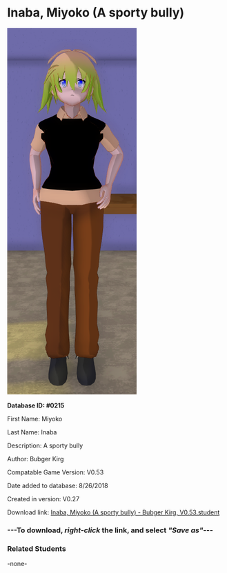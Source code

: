 # Inaba, Miyoko (A sporty bully)

<img src="../../Files/Images/Inaba, Miyoko (A sporty bully).png" title="Inaba, Miyoko (A sporty bully) - Bubger Kirg, V0.53">

**Database ID: #0215**

First Name: Miyoko

Last Name: Inaba

Description: A sporty bully

Author: Bubger Kirg

Compatable Game Version: V0.53

Date added to database: 8/26/2018

Created in version: V0.27

Download link: <a href="https://raw.githubusercontent.com/Arbiter1223/Daigaku-Gurashi-Custom-Students/master/Files/Student%20Files/Inaba%2C%20Miyoko%20(A%20sporty%20bully)%20-%20Bubger%20Kirg%2C%20V0.53.student">Inaba, Miyoko (A sporty bully) - Bubger Kirg, V0.53.student</a>

### ---**To download, _right-click_ the link, and select _"Save as"_**---

### Related Students

-none-
